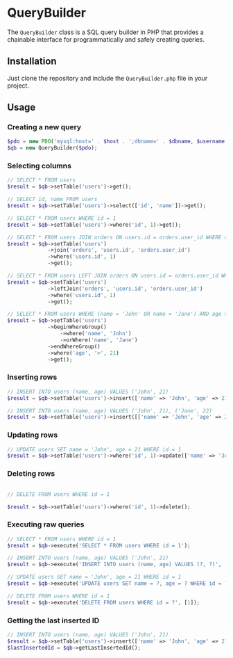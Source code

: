 # QueryBuilder
 The `QueryBuilder` class is a SQL query builder in PHP that provides a chainable interface for programmatically and safely creating queries.

## Installation
Just clone the repository and include the `QueryBuilder.php` file in your project.

## Usage

### Creating a new query
```php
$pdo = new PDO('mysql:host=' . $host . ';dbname=' . $dbname, $username, $password);
$qb = new QueryBuilder($pdo);
```

### Selecting columns
```php
// SELECT * FROM users
$result = $qb->setTable('users')->get();

// SELECT id, name FROM users
$result = $qb->setTable('users')->select(['id', 'name'])->get();

// SELECT * FROM users WHERE id = 1
$result = $qb->setTable('users')->where('id', 1)->get();

// SELECT * FROM users JOIN orders ON users.id = orders.user_id WHERE users.id = 1
$result = $qb->setTable('users')
             ->join('orders', 'users.id', 'orders.user_id')
             ->where('users.id', 1)
             ->get();

// SELECT * FROM users LEFT JOIN orders ON users.id = orders.user_id WHERE users.id = 1
$result = $qb->setTable('users')
             ->leftJoin('orders', 'users.id', 'orders.user_id')
             ->where('users.id', 1)
             ->get();

// SELECT * FROM users WHERE (name = 'John' OR name = 'Jane') AND age > 21
$result = $qb->setTable('users')
             ->beginWhereGroup()
                 ->where('name', 'John')
                 ->orWhere('name', 'Jane')
             ->endWhereGroup()
             ->where('age', '>', 21)
             ->get();

```

### Inserting rows
```php
// INSERT INTO users (name, age) VALUES ('John', 21)
$result = $qb->setTable('users')->insert(['name' => 'John', 'age' => 21]);

// INSERT INTO users (name, age) VALUES ('John', 21), ('Jane', 22)
$result = $qb->setTable('users')->insert([['name' => 'John', 'age' => 21], ['name' => 'Jane', 'age' => 22]]);
```

### Updating rows
```php
// UPDATE users SET name = 'John', age = 21 WHERE id = 1
$result = $qb->setTable('users')->where('id', 1)->update(['name' => 'John', 'age' => 21]);
```

### Deleting rows
```php

// DELETE FROM users WHERE id = 1

$result = $qb->setTable('users')->where('id', 1)->delete();
```

### Executing raw queries
```php
// SELECT * FROM users WHERE id = 1
$result = $qb->execute('SELECT * FROM users WHERE id = 1');

// INSERT INTO users (name, age) VALUES ('John', 21)
$result = $qb->execute('INSERT INTO users (name, age) VALUES (?, ?)', ['John', 21]);

// UPDATE users SET name = 'John', age = 21 WHERE id = 1
$result = $qb->execute('UPDATE users SET name = ?, age = ? WHERE id = ?', ['John', 21, 1]);

// DELETE FROM users WHERE id = 1
$result = $qb->execute('DELETE FROM users WHERE id = ?', [1]);
```

### Getting the last inserted ID
```php
// INSERT INTO users (name, age) VALUES ('John', 21)
$result = $qb->setTable('users')->insert(['name' => 'John', 'age' => 21]);
$lastInsertedId = $qb->getLastInsertedId();
```

